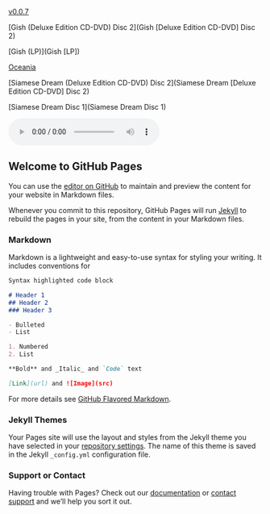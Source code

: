 [v0.0.7](https://github.com/littleflute/SmashingPumpkins/edit/master/README.md)
 
 
[Gish (Deluxe Edition CD-DVD) Disc 2](Gish [Deluxe Edition CD-DVD] Disc 2)

[Gish (LP)](Gish [LP])

[Oceania](Oceania)

[Siamese Dream (Deluxe Edition CD-DVD) Disc 2](Siamese Dream [Deluxe Edition CD-DVD] Disc 2)

[Siamese Dream Disc 1](Siamese Dream Disc 1)

<audio controls id="player"> 
  <source src="https://littleflute.github.io/SmashingPumpkins/Oceania/01 Quasar.mp3" type="audio/mpeg">
Your browser does not support the audio element.
</audio>
<div id="xd"> 
</div>
<script>
var d = document.getElementById("xd"); 
var html = d.innerHTML; 
html += " acdc<br>Highway To Hell [REMST]<br>CD:<br>";
for(var n=1; n<=19; n++)
{	
 	html += fNewBtn(n);

} 
d.innerHTML = html;

var p = document.getElementById("player");
function f(i)
{
    var s = "https://littleflute.github.io/SmashingPumpkins/Oceania/";
    if(i==1)
    {
    	s += "01 Quasar";
    }
    else if(i==2)
    {
    	s += "02 Panopticon";
    }
    else if(i==3)
    {
    	s += "03 The Celestials";
    }
    else
    {
    	if(i<10) 
    	{
    		s += "0";
    	} 
    	s += i;
    	s += "_曲目 ";
    	s += i;
    }
    s += ".mp3";
    
    p.src = s; 
    p.play();
}
function fNewBtn(i)
{
	var rHTML = "";
    rHTML = "<button onclick='f(";
    rHTML += i;
    rHTML += ");'>";
    rHTML += i;
    rHTML += "</button>";
    return rHTML;
}
</script>


## Welcome to GitHub Pages

You can use the [editor on GitHub](https://github.com/littleflute/SmashingPumpkins/edit/master/README.md) to maintain and preview the content for your website in Markdown files.

Whenever you commit to this repository, GitHub Pages will run [Jekyll](https://jekyllrb.com/) to rebuild the pages in your site, from the content in your Markdown files.

### Markdown

Markdown is a lightweight and easy-to-use syntax for styling your writing. It includes conventions for

```markdown
Syntax highlighted code block

# Header 1
## Header 2
### Header 3

- Bulleted
- List

1. Numbered
2. List

**Bold** and _Italic_ and `Code` text

[Link](url) and ![Image](src)
```

For more details see [GitHub Flavored Markdown](https://guides.github.com/features/mastering-markdown/).

### Jekyll Themes

Your Pages site will use the layout and styles from the Jekyll theme you have selected in your [repository settings](https://github.com/littleflute/SmashingPumpkins/settings). The name of this theme is saved in the Jekyll `_config.yml` configuration file.

### Support or Contact

Having trouble with Pages? Check out our [documentation](https://help.github.com/categories/github-pages-basics/) or [contact support](https://github.com/contact) and we’ll help you sort it out.
